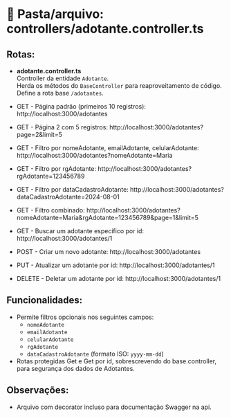 # 📂 Pasta/arquivo: controllers/adotante.controller.ts

## Rotas:

- **adotante.controller.ts**  
  Controller da entidade `Adotante`.  
  Herda os métodos do `BaseController` para reaproveitamento de código.  
  Define a rota base `/adotantes`.

- GET - Página padrão (primeiros 10 registros): http://localhost:3000/adotantes  
- GET - Página 2 com 5 registros: http://localhost:3000/adotantes?page=2&limit=5  
- GET - Filtro por nomeAdotante, emailAdotante, celularAdotante: http://localhost:3000/adotantes?nomeAdotante=Maria  
- GET - Filtro por rgAdotante: http://localhost:3000/adotantes?rgAdotante=123456789  
- GET - Filtro por dataCadastroAdotante: http://localhost:3000/adotantes?dataCadastroAdotante=2024-08-01  
- GET - Filtro combinado: http://localhost:3000/adotantes?nomeAdotante=Maria&rgAdotante=123456789&page=1&limit=5  
- GET - Buscar um adotante específico por id: http://localhost:3000/adotantes/1  
- POST - Criar um novo adotante: http://localhost:3000/adotantes  
- PUT - Atualizar um adotante por id: http://localhost:3000/adotantes/1  
- DELETE - Deletar um adotante por id: http://localhost:3000/adotantes/1  

## Funcionalidades:
- Permite filtros opcionais nos seguintes campos:
  - `nomeAdotante`
  - `emailAdotante`
  - `celularAdotante`
  - `rgAdotante`
  - `dataCadastroAdotante` (formato ISO: `yyyy-mm-dd`)
- Rotas protegidas Get e Get por id, sobrescrevendo do base.controller, para segurança dos dados de Adotantes.

## Observações:

- Arquivo com decorator incluso para documentação Swagger na api.
